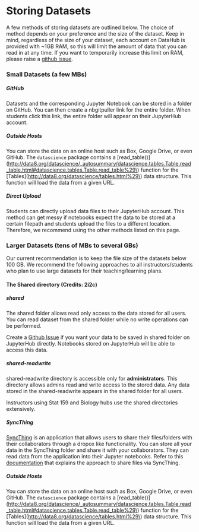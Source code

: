 # Storing Datasets

A few methods of storing datasets are outlined below. The choice of method depends on your preference and the size of the dataset. Keep in mind, regardless of the size of your dataset, each account on DataHub is provided with ~1GB RAM, so this will limit the amount of data that you can read in at any time. If you want to temporarily increase this limit on RAM, please raise a [github issue](https://github.com/berkeley-dsep-infra/datahub/issues/new?assignees=&labels=support&template=higher-resources.md&title=Request+more+RAM+for+class+X).

### Small Datasets \(a few MBs\)

##### GitHub

Datasets and the corresponding Jupyter Notebook can be stored in a folder on GitHub. You can then create a nbgitpuller link for the entire folder. When students click this link, the entire folder will appear on their JupyterHub account.

##### Outside Hosts

You can store the data on an online host such as Box, Google Drive, or even GitHub. The `datascience` package contains a [read\_table\(\)](http://data8.org/datascience/_autosummary/datascience.tables.Table.read_table.html#datascience.tables.Table.read_table%29\) function for the [Tables](http://data8.org/datascience/tables.html%29\) data structure. This function will load the data from a given URL.

##### Direct Upload

Students can directly upload data files to their JupyterHub account. This method can get messy if notebooks expect the data to be stored at a certain filepath and students upload the files to a different location. Therefore, we recommend using the other methods listed on this page.

### Larger Datasets \(tens of MBs to several GBs\)

Our current recommendation is to keep the file size of the datasets below 100 GB. We recommend the following approaches to all instructors/students who plan to use large datasets for their teaching/learning plans.

#### The Shared directory (Credits: 2i2c)

##### shared

The shared folder allows read only access to the data stored for all users. You can read dataset from the shared folder while no write operations can be performed.

Create a [Github Issue](https://github.com/berkeley-dsep-infra/datahub/issues/new?assignees=&labels=type%3A+enhancement&template=featurerequest.md) if you want your data to be saved in shared folder on JupyterHub directly. Notebooks stored on JupyterHub will be able to access this data.

##### shared-readwrite

shared-readwrite directory is accessible only for **administrators**. This directory allows admins read and write access to the stored data. Any data stored in the shared-readwrite appears in the shared folder for all users. 

Instructors using Stat 159 and Biology hubs use the shared directories extensively.

##### SyncThing

[SyncThing](https://syncthing.net/) is an application that allows users to share their files/folders with their collaborators through a dropox like functionality. You can store all your data in the SyncThing folder and share it with your collaborators. They can read data from the application into their Jupyter notebooks. Refer to this [documentation](https://ds-modules.github.io/curriculum-guide/workflow/use-realtimefilesharing.html) that explains the approach to share files via SyncThing.

##### Outside Hosts

You can store the data on an online host such as Box, Google Drive, or even GitHub. The `datascience` package contains a [read\_table\(\)](http://data8.org/datascience/_autosummary/datascience.tables.Table.read_table.html#datascience.tables.Table.read_table%29\) function for the [Tables](http://data8.org/datascience/tables.html%29\) data structure. This function will load the data from a given URL.